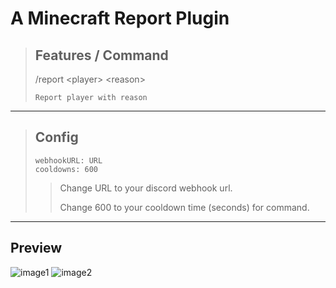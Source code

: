 # **A Minecraft Report Plugin**

> ## Features / Command
> 
> /report \<player\> \<reason\>
> 
> `Report player with reason`

------------------------------

> ## Config
> 
> ```
> webhookURL: URL
> cooldowns: 600
> ```
> 
>> Change URL to your discord webhook url.
>> 
>> Change 600 to your cooldown time (seconds) for command.

-----------------------------

## Preview

![image1](https://cdn.discordapp.com/attachments/744104483100819571/1079794610446008340/image.png)
![image2](https://cdn.discordapp.com/attachments/744104483100819571/1079794610919977101/image.png)
